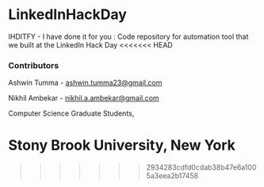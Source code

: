 # LinkedInHackDay
IHDITFY - I have done it for you : Code repository for automation tool that we built at the LinkedIn Hack Day
<<<<<<< HEAD

### Contributors
Ashwin Tumma - ashwin.tumma23@gmail.com
 
Nikhil Ambekar - nikhil.a.ambekar@gmail.com

Computer Science Graduate Students,

Stony Brook University, New York
=======
>>>>>>> 2934283cdfd0cdab38b47e6a1005a3eea2b17458
